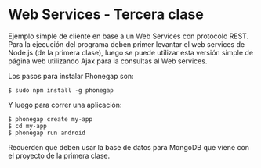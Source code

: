 Web Services - Tercera clase
==========

Ejemplo simple de cliente en base a un Web Services con protocolo REST. Para la ejecución del programa deben primer levantar el web services de Node.js (de la primera clase), luego se puede utilizar esta versión simple de página web utilizando Ajax para la consultas al Web services.

Los pasos para instalar Phonegap son:

	$ sudo npm install -g phonegap

Y luego para correr una aplicación:

	$ phonegap create my-app
	$ cd my-app
	$ phonegap run android

Recuerden que deben usar la base de datos para MongoDB que viene con el proyecto de la primera clase.
